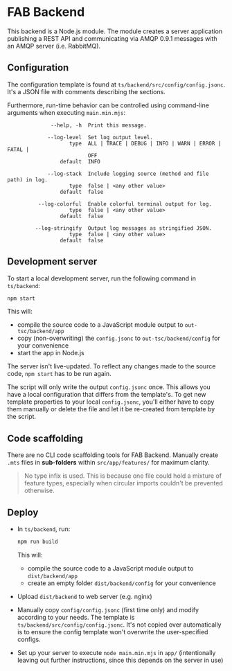 # FAB Backend

This backend is a Node.js module. The module creates a server application publishing a REST API and communicating via AMQP 0.9.1 messages with an AMQP server (i.e. RabbitMQ).

## Configuration

The configuration template is found at `ts/backend/src/config/config.jsonc`. It's a JSON file with comments describing the sections.

Furthermore, run-time behavior can be controlled using command-line arguments when executing `main.min.mjs`:

```terminal
              --help, -h  Print this message.

             --log-level  Set log output level.
                    type  ALL | TRACE | DEBUG | INFO | WARN | ERROR | FATAL |
                          OFF
                 default  INFO

             --log-stack  Include logging source (method and file path) in log.
                    type  false | <any other value>
                 default  false

          --log-colorful  Enable colorful terminal output for log.
                    type  false | <any other value>
                 default  false

         --log-stringify  Output log messages as stringified JSON.
                    type  false | <any other value>
                 default  false
```

## Development server

To start a local development server, run the following command in `ts/backend`:

```bash
npm start
```

This will:
* compile the source code to a JavaScript module output to `out-tsc/backend/app`
* copy (non-overwriting) the `config.jsonc` to `out-tsc/backend/config` for your convenience
* start the app in Node.js

The server isn't live-updated. To reflect any changes made to the source code, `npm start` has to be run again.

The script will only write the output `config.jsonc` once. This allows you have a local configuration that differs from the template's. To get new template properties to your local `config.jsonc`, you'll either have to copy them manually or delete the file and let it be re-created from template by the script.

## Code scaffolding

There are no CLI code scaffolding tools for FAB Backend. Manually create `.mts` files in **sub-folders** within `src/app/features/` for maximum clarity.

> No type infix is used. This is because one file could hold a mixture of feature types, especially when circular imports couldn't be prevented otherwise.

## Deploy

* In `ts/backend`, run:

  ```bash
  npm run build
  ```

  This will:
  * compile the source code to a JavaScript module output to `dist/backend/app`
  * create an empty folder `dist/backend/config` for your convenience
* Upload `dist/backend` to web server (e.g. nginx)
* Manually copy `config/config.jsonc` (first time only) and modify according to your needs. The template is `ts/backend/src/config/config.jsonc`. It's not copied over automatically is to ensure the config template won't overwrite the user-specified configs.

* Set up your server to execute `node main.min.mjs` in `app/` (intentionally leaving out further instructions, since this depends on the server in use)
